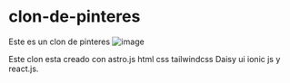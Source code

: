 # clon-de-pinteres
Este es un clon de pinteres
![image](https://github.com/user-attachments/assets/aa304810-e209-484a-9799-bededbbd8868)

Este clon esta creado con astro.js html css tailwindcss Daisy ui ionic js  y react.js.

